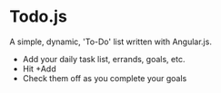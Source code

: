 Todo.js
=======

A simple, dynamic, 'To-Do' list written with Angular.js.

- Add your daily task list, errands, goals, etc.
- Hit +Add 
- Check them off as you complete your goals
